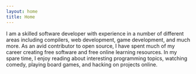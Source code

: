 ```yaml
---
layout: home
title: Home
---
```


I am a skilled software developer with experience in a number of different areas
including compilers, web development, game development, and much more. As an
avid contributor to open source, I have spent much of my career creating free
software and free online learning resources. In my spare time, I enjoy reading
about interesting programming topics, watching comedy, playing board games, and
hacking on projects online.
